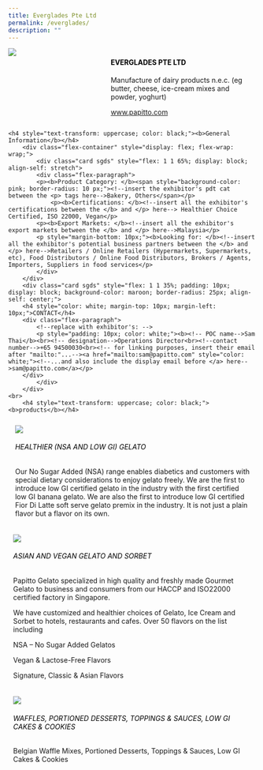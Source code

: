 ```yaml
---
title: Everglades Pte Ltd
permalink: /everglades/
description: ""
---
```

<div class="flex-paragraph">
		<!--hi there! this is a comment and will provide you with instructional guides-->
		<!--insert booth number here!-->
		<p style="text-transform: uppercase"></p></div>
			<div class="flex-container" style="display: flex; flex-wrap: wrap;">
				<!--insert DOWNLOAD link of company logo between the " marks!-->
			<div class="card sgds" style="flex: 1 1 40%; display: block;"><img src="https://drive.google.com/uc?id=1Q8MnCmF24PmmZATBIEYVlTVOf2-_fIqr&amp;export=download"></div>
	<div class="card-sgds" style="flex: 1 1 58%; display: block; margin-left: 3px">
		<h4 style="text-transform: uppercase; color: black;"><!--insert the exhibitor's name between the <b> tags here--><b>Everglades Pte Ltd</b></h4><!--insert the exhibitor's description between the <p> tags here-->
		<p>Manufacture of dairy products n.e.c. (eg butter, cheese, ice-cream mixes and powder, yoghurt)</p>
		<!--insert the exhibitor's website link, making sure there is "https:// www." present please. make sure the entire https link goes in between the " marks-->
		<p><a href="https://www.papitto.com" target="_blank"><!--insert the www website link here (no need for https)-->www.papitto.com</a></p>
	</div>
</div>



	<h4 style="text-transform: uppercase; color: black;"><b>General Information</b></h4>
		<div class="flex-container" style="display: flex; flex-wrap: wrap;">
			<div class="card sgds" style="flex: 1 1 65%; display: block; align-self: stretch">
			<div class="flex-paragraph">
			<p><b>Product Category: </b><span style="background-color: pink; border-radius: 10 px;"><!--insert the exhibitor's pdt cat between the <p> tags here-->Bakery, Others</span></p> 
				<p><b>Certifications: </b><!--insert all the exhibitor's certifications between the </b> and </p> here--> Healthier Choice Certified, ISO 22000, Vegan</p>
			<p><b>Export Markets: </b><!--insert all the exhibitor's export markets between the </b> and </p> here-->Malaysia</p>
			<p style="margin-bottom: 10px;"><b>Looking for: </b><!--insert all the exhibitor's potential business partners between the </b> and </p> here-->Retailers / Online Retailers (Hypermarkets, Supermarkets, etc), Food Distributors / Online Food Distributors, Brokers / Agents, Importers, Suppliers in food services</p>
			</div>
		</div>
		<div class="card sgds" style="flex: 1 1 35%; padding: 10px; display: block; background-color: maroon; border-radius: 25px; align-self: center;">
		<h4 style="color: white; margin-top: 10px; margin-left: 10px;">CONTACT</h4>
		<div class="flex-paragraph">
			<!--replace with exhibitor's: -->
			<p style="padding: 10px; color: white;"><b><!-- POC name-->Sam Thai</b><br><!-- designation-->Operations Director<br><!--contact number-->+65 94500030<br><!-- for linking purposes, insert their email after "mailto:"...--><a href="mailto:sam@papitto.com" style="color: white;"><!--...and also include the display email before </a> here-->sam@papitto.com</a></p>
		</div>
			</div>
		</div>
	<br>
		<h4 style="text-transform: uppercase; color: black;"><b>products</b></h4>
<div style="display: flex; flex-wrap: wrap;">
&nbsp; <div class="card sgds" style="flex: 1 1 47%; margin: 10px; display: block;"><!--insert the exhibitor's DOWNLOAD image for product between the " marks here-->
	<div class="flex-image" style="display: block;"><img src="https://drive.google.com/uc?id=11e2sbw0XxsIjh2XdaoyMbqgEQt3zq-yF&amp;export=download"></div>
	<div class="flex-paragraph">
		<h6 style="text-transform: uppercase; color: black;"><!--insert product name before </h6> and product description after <p>-->Healthier (NSA and Low GI) Gelato</h6>
		<p>Our No Sugar Added (NSA) range enables diabetics and customers with special dietary considerations to enjoy gelato freely. We are the first to introduce low GI certified gelato in the industry with the first certified low GI banana gelato. We are also the first to introduce low GI certified Fior Di Latte soft serve gelato premix in the industry. It is not just a plain flavor but a flavor on its own.</p></div>
	</div>
		<div class="card sgds" style="flex: 1 1 47%; margin: 10px; display: block;">
		<div class="flex-image" style="display: block;"><img src="https://drive.google.com/uc?id=1st3NPPKYu7Zga8a7aEF9FCulSc0iDDcb&amp;export=download"></div>
	<div class="flex-paragraph">
		<h6 style="text-transform: uppercase; color: black;">  
Asian and Vegan Gelato and Sorbet</h6>
		<p>Papitto Gelato specialized in high quality and freshly made Gourmet Gelato to business and consumers from our HACCP and ISO22000 certified factory in Singapore.

We have customized and healthier choices of Gelato, Ice Cream and Sorbet to hotels, restaurants and cafes. Over 50 flavors on the list including

NSA – No Sugar Added Gelatos

Vegan &amp; Lactose-Free Flavors

Signature, Classic &amp; Asian Flavors</p></div>
	</div>
		<div class="card sgds" style="flex: 1 1 47%; margin: 10px; display: block;">
		<div class="flex-image" style="display: block;"><img src="https://drive.google.com/uc?id=17avg1h6nFx6MKDX21Nj40_eXW3405AxG&amp;export=download"></div>
	<div class="flex-paragraph">
		<h6 style="text-transform: uppercase; color: black;">Waffles, Portioned Desserts, Toppings &amp; Sauces, Low GI Cakes &amp; Cookies</h6>
		<p>Belgian Waffle Mixes, Portioned Desserts, Toppings &amp; Sauces, Low GI Cakes &amp; Cookies</p></div>
		</div>
	</div>